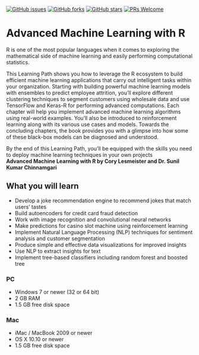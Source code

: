[![GitHub issues](https://img.shields.io/github/issues/PacktPublishing/Advanced-Machine-Learning-with-R.svg)](https://github.com/PacktPublishing/Advanced-Machine-Learning-with-R/issues)
[![GitHub forks](https://img.shields.io/github/forks/PacktPublishing/Advanced-Machine-Learning-with-R.svg)](https://github.com/PacktPublishing/Advanced-Machine-Learning-with-R/network)
[![GitHub stars](https://img.shields.io/github/stars/PacktPublishing/Advanced-Machine-Learning-with-R.svg)](https://github.com/PacktPublishing/Advanced-Machine-Learning-with-R/stargazers)
[![PRs Welcome](https://img.shields.io/badge/PRs-welcome-brightgreen.svg)](https://github.com/PacktPublishing/Advanced-Machine-Learning-with-R/pulls)

# Advanced Machine Learning with R
R is one of the most popular languages when it comes to exploring the mathematical side of machine learning and easily performing computational statistics. 

This Learning Path shows you how to leverage the R ecosystem to build efficient machine learning applications that carry out intelligent tasks within your organization. Starting with building powerful machine learning models with ensembles to predict employee attrition, you’ll explore different clustering techniques to segment customers using wholesale data and use TensorFlow and Keras-R for performing advanced computations. Each chapter will help you implement advanced machine learning algorithms using real-world examples. You’ll also be introduced to reinforcement learning along with its various use cases and models. Towards the concluding chapters, the book provides you with a glimpse into how some of these black-box models can be diagnosed and understood. 

By the end of this Learning Path, you’ll be equipped with the skills you need to deploy machine learning techniques in your own projects
<br>
**Advanced Machine Learning with R by Cory Lesmeister and Dr. Sunil Kumar Chinnamgari**

## What you will learn
* Develop a joke recommendation engine to recommend jokes that match users’ tastes
* Build autoencoders for credit card fraud detection
* Work with image recognition and convolutional neural networks
* Make predictions for casino slot machine using reinforcement learning
* Implement Natural Language Processing (NLP) techniques for sentiment analysis and customer segmentation
* Produce simple and effective data visualizations for improved insights
* Use NLP to extract insights for text
* Implement tree-based classifiers including random forest and boosted tree

### PC
* Windows 7 or newer (32 or 64 bit)
* 2 GB RAM
* 1.5 GB free disk space

### Mac
* iMac / MacBook 2009 or newer
* OS X 10.10 or newer
* 1.5 GB free disk space


